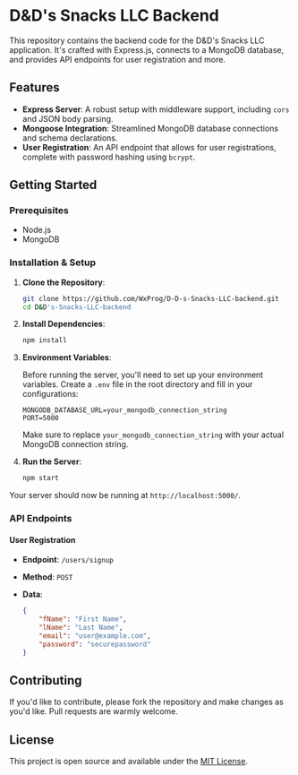 # D&D's Snacks LLC Backend

This repository contains the backend code for the D&D's Snacks LLC application. It's crafted with Express.js, connects to a MongoDB database, and provides API endpoints for user registration and more.

## Features

- **Express Server**: A robust setup with middleware support, including `cors` and JSON body parsing.
- **Mongoose Integration**: Streamlined MongoDB database connections and schema declarations.
- **User Registration**: An API endpoint that allows for user registrations, complete with password hashing using `bcrypt`.

## Getting Started

### Prerequisites

- Node.js
- MongoDB

### Installation & Setup

1. **Clone the Repository**:

   ```bash
   git clone https://github.com/WxProg/D-D-s-Snacks-LLC-backend.git
   cd D&D's-Snacks-LLC-backend
   ```

2. **Install Dependencies**:

   ```bash
   npm install
   ```

3. **Environment Variables**:

   Before running the server, you'll need to set up your environment variables. Create a `.env` file in the root directory and fill in your configurations:

   ```
   MONGODB_DATABASE_URL=your_mongodb_connection_string
   PORT=5000
   ```

   Make sure to replace `your_mongodb_connection_string` with your actual MongoDB connection string.

4. **Run the Server**:

   ```bash
   npm start
   ```

Your server should now be running at `http://localhost:5000/`.

### API Endpoints

#### User Registration

- **Endpoint**: `/users/signup`
- **Method**: `POST`
- **Data**: 

  ```json
  {
      "fName": "First Name",
      "lName": "Last Name",
      "email": "user@example.com",
      "password": "securepassword"
  }
  ```

## Contributing

If you'd like to contribute, please fork the repository and make changes as you'd like. Pull requests are warmly welcome.

## License

This project is open source and available under the [MIT License](LICENSE).

